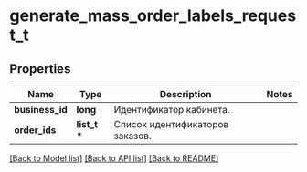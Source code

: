 # generate_mass_order_labels_request_t

## Properties
Name | Type | Description | Notes
------------ | ------------- | ------------- | -------------
**business_id** | **long** | Идентификатор кабинета. | 
**order_ids** | **list_t \*** | Список идентификаторов заказов. | 

[[Back to Model list]](../README.md#documentation-for-models) [[Back to API list]](../README.md#documentation-for-api-endpoints) [[Back to README]](../README.md)


